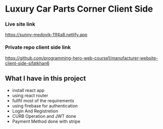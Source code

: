 # Luxury Car Parts Corner Client Side

### Live site link
https://sunny-medovik-11f4a8.netlify.app

### Private repo client side link
https://github.com/programming-hero-web-course1/manufacturer-website-client-side-sifatkhan6

## What I have in this project
- install react app
- using react router
- fullfil most of the requirements
- using firebase for authentication
- Login And Registretion
- CURB Operation and JWT done
- Payment Method done with stripe